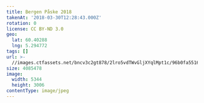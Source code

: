 ```yaml
---
title: Bergen Påske 2018
takenAt: '2018-03-30T12:28:43.000Z'
rotation: 0
license: CC BY-ND 3.0
geo:
  lat: 60.40288
  lng: 5.294772
tags: []
url: >-
  //images.ctfassets.net/bncv3c2gt878/2lro5vdTWvGljXYqlMpt1c/96b0fa5516680ad2bd4206d8826462ac/bergen-pske-2018_26306345077_o
size: 4085478
image:
  width: 5344
  height: 3006
contentType: image/jpeg
---
```


